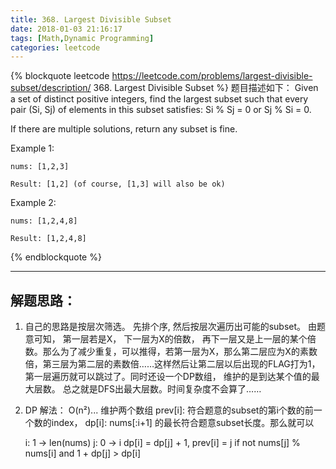 ```yaml
---
title: 368. Largest Divisible Subset
date: 2018-01-03 21:16:17
tags: [Math,Dynamic Programming]
categories: leetcode
---
```



{% blockquote  leetcode https://leetcode.com/problems/largest-divisible-subset/description/ 368. Largest Divisible Subset %}
题目描述如下：
Given a set of distinct positive integers, find the largest subset such that every pair (Si, Sj) of elements in this subset satisfies: Si % Sj = 0 or Sj % Si = 0.

If there are multiple solutions, return any subset is fine.

Example 1:

    nums: [1,2,3]

    Result: [1,2] (of course, [1,3] will also be ok)

Example 2:

    nums: [1,2,4,8]

    Result: [1,2,4,8]


{% endblockquote %}

---

## 解题思路：

1. 自己的思路是按层次筛选。 先排个序, 然后按层次遍历出可能的subset。 由题意可知， 第一层若是X， 下一层为X的倍数， 再下一层又是上一层的某个倍数。那么为了减少重复，可以推得，若第一层为X，那么第二层应为X的素数倍，第三层为第二层的素数倍……这样然后让第二层以后出现的FLAG打为1， 第一层遍历就可以跳过了。同时还设一个DP数组， 维护的是到达某个值的最大层数。 总之就是DFS出最大层数。时间复杂度不会算了……

2. DP 解法： O(n²)... 维护两个数组 prev[i]: 符合题意的subset的第i个数的前一个数的index， dp[i]: nums[:i+1] 的最长符合题意subset长度。那么就可以

    i: 1 -> len(nums)
    j: 0 -> i
    dp[i] = dp[j] + 1, prev[i] = j if not nums[j] % nums[i] and 1 + dp[j] > dp[i]